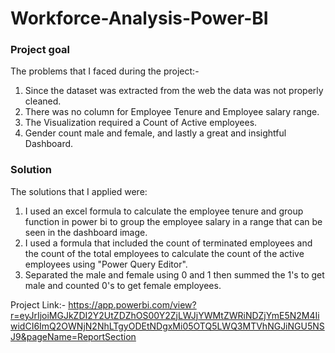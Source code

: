# Workforce-Analysis-Power-BI

### Project goal
The problems that I faced during the project:-
1) Since the dataset was extracted from the web the data was not properly cleaned.
2) There was no column for Employee Tenure and Employee salary range.
3) The Visualization required a Count of Active employees.
4) Gender count male and female, and lastly a great and insightful Dashboard.

### Solution
The solutions that I applied were:
1. I used an excel formula to calculate the employee tenure and group function in power bi to group the employee salary in a range that can be seen in the dashboard image.
2. I used a formula that included the count of terminated employees and the count of the total employees to calculate the count of the active employees using "Power Query Editor".
3. Separated the male and female using 0 and 1 then summed the 1's to get male and counted 0's to get female employees.

Project Link:- https://app.powerbi.com/view?r=eyJrIjoiMGJkZDI2Y2UtZDZhOS00Y2ZjLWJjYWMtZWRiNDZjYmE5N2M4IiwidCI6ImQ2OWNjN2NhLTgyODEtNDgxMi05OTQ5LWQ3MTVhNGJiNGU5NSJ9&pageName=ReportSection
